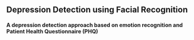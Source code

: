 ## Depression Detection using Facial Recognition

#### A depression detection approach based on emotion recognition and Patient Health Questionnaire (PHQ)
